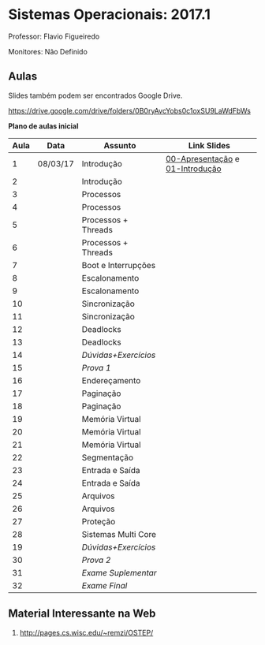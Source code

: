 Sistemas Operacionais: 2017.1
=============================

Professor: Flavio Figueiredo

Monitores: Não Definido

Aulas
-----

Slides também podem ser encontrados Google Drive.

https://drive.google.com/drive/folders/0B0ryAvcYobs0c1oxSU9LaWdFbWs

**Plano de aulas inicial**

| Aula  | Data     |  Assunto               | Link Slides                                            |
|-------|----------|------------------------|--------------------------------------------------------|
|   1   | 08/03/17 |  Introdução            | [00-Apresentação] e [01-Introdução]                    |
|   2   |          |  Introdução            |                                                        |
|   3   |          |  Processos             |                                                        |
|   4   |          |  Processos             |                                                        |
|   5   |          |  Processos + Threads   |                                                        |
|   6   |          |  Processos + Threads   |                                                        |
|   7   |          |  Boot e Interrupções   |                                                        |
|   8   |          |  Escalonamento         |                                                        |
|   9   |          |  Escalonamento         |                                                        |
|   10  |          |  Sincronização         |                                                        |
|   11  |          |  Sincronização         |                                                        |
|   12  |          |  Deadlocks             |                                                        |
|   13  |          |  Deadlocks             |                                                        |
|   14  |          |  *Dúvidas+Exercícios*  |                                                        |
|   15  |          |  *Prova 1*             |                                                        |
|   16  |          |  Endereçamento         |                                                        |
|   17  |          |  Paginação             |                                                        |
|   18  |          |  Paginação             |                                                        |
|   19  |          |  Memória Virtual       |                                                        |
|   20  |          |  Memória Virtual       |                                                        |
|   21  |          |  Memória Virtual       |                                                        |
|   22  |          |  Segmentação           |                                                        |
|   23  |          |  Entrada e Saída       |                                                        |
|   24  |          |  Entrada e Saída       |                                                        |
|   25  |          |  Arquivos              |                                                        |
|   26  |          |  Arquivos              |                                                        |
|   27  |          |  Proteção              |                                                        |
|   28  |          |  Sistemas Multi Core   |                                                        |
|   19  |          |  *Dúvidas+Exercícios*  |                                                        |
|   30  |          |  *Prova 2*             |                                                        |
|   31  |          |  *Exame Suplementar*   |                                                        |
|   32  |          |  *Exame Final*         |                                                        |

[00-Apresentação]: ./slides/00-Apresentacao.pdf
[01-Introdução]: ./slides/01-Introducao.pdf

Material Interessante na Web
----------------------------

  1. http://pages.cs.wisc.edu/~remzi/OSTEP/
